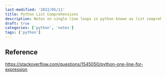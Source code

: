 ```yaml
---
last-modified: '2022/05/11'
title: Python List Comprehensions
description: Notes on single line loops in python known as list comprehensions
draft: true
categories: ['python', 'notes']
tags: ['python']
---
```


## Reference

https://stackoverflow.com/questions/1545050/python-one-line-for-expression
